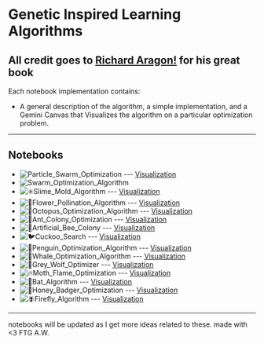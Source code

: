 # Genetic Inspired Learning Algorithms 
All credit goes to [Richard Aragon!](https://www.goodreads.com/book/show/200198483-swarm-algorithm-recipes) for his great book
---
Each notebook implementation contains:
- A general description of the algorithm, a simple implementation, and a Gemini Canvas that Visualizes the algorithm on a particular optimization problem.
---
## Notebooks
- ![Particle_Swarm_Optimization](Particle_Swarm_Optimization.ipynb) --- [Visualization](https://g.co/gemini/share/7a73f11b2e54)
- ![Swarm_Optimization_Algorithm](Swarm_Optimization_Algorithm.ipynb)
- ![✳️Slime_Mold_Algorithm](✳️Slime_Mold_Algorithm✳️.ipynb) --- [Visualization](https://claude.ai/public/artifacts/cfff48a5-02f3-4efa-9dd6-3a5398b5029e)
- ![🌸Flower_Pollination_Algorithm](🌸Flower_Pollination_Algorithm🌸.ipynb) --- [Visualization](https://g.co/gemini/share/87425452b751)
- ![🐙Octopus_Optimization_Algorithm](🐙Octopus_Optimization_Algorithm🐙.ipynb) ---  [Visualization](https://g.co/gemini/share/a7ed21abeacb)
- ![🐜Ant_Colony_Optimization](🐜Ant_Colony_Optimization🐜.ipynb) --- [Visualization](https://g.co/gemini/share/ae4e958aee46)
- ![🐝Artificial_Bee_Colony](🐝Artificial_Bee_Colony🐝.ipynb) --- [Visualization](https://g.co/gemini/share/eee6944dad87)
- ![🐦Cuckoo_Search](🐦Cuckoo_Search🐦.ipynb) --- [Visualization](https://g.co/gemini/share/c7325c81641d)
- ![🐧Penguin_Optimization_Algorithm](🐧Penguin_Optimization_Algorithm🐧.ipynb) --- [Visualization](https://g.co/gemini/share/eb6ece7ba06f)
- ![🐳Whale_Optimization_Algorithm](🐳Whale_Optimization_Algorithm🐳.ipynb) --- [Visualization](https://g.co/gemini/share/6bbb94ee7f94)
- ![🐺Grey_Wolf_Optimizer](🐺Grey_Wolf_Optimizer🐺.ipynb) --- [Visualization](https://g.co/gemini/share/be1ef3c8c91c)
- ![🔥Moth_Flame_Optimization](🔥Moth_Flame_Optimization🔥.ipynb) --- [Visualization](https://g.co/gemini/share/49f0807924e0)
- ![🦇Bat_Algorithm](🦇Bat_Algorithm🦇.ipynb) --- [Visualization](https://g.co/gemini/share/33d74f0ab3ad)
- ![🦡Honey_Badger_Optimization](🦡Honey_Badger_Optimization🦡.ipynb) --- [Visualization](https://g.co/gemini/share/7f186899fb81)
- ![🪰Firefly_Algorithm](🪰Firefly_Algorithm🪰.ipynb) --- [Visualization](https://g.co/gemini/share/3faa627f26ec)
---
notebooks will be updated as I get more ideas related to these. made with <3
FTG A.W.
